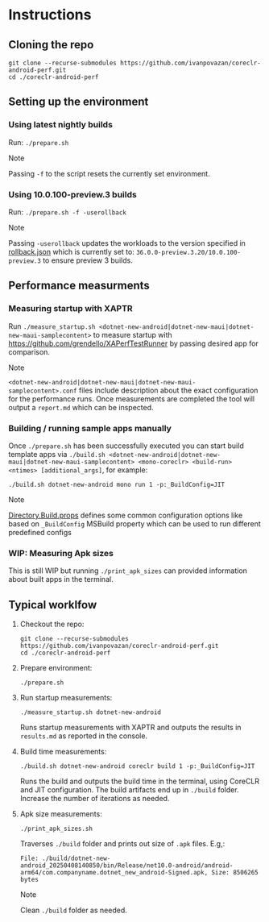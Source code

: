 # Instructions

## Cloning the repo

```
git clone --recurse-submodules https://github.com/ivanpovazan/coreclr-android-perf.git
cd ./coreclr-android-perf
```

## Setting up the environment

### Using latest nightly builds

Run: `./prepare.sh`

> [!NOTE]
> Passing `-f` to the script resets the currently set environment.

### Using 10.0.100-preview.3 builds

Run: `./prepare.sh -f -userollback`

> [!NOTE]
> Passing `-userollback` updates the workloads to the version specified in [rollback.json](./rollback.json) which is currently set to: `36.0.0-preview.3.20/10.0.100-preview.3` to ensure preview 3 builds.

## Performance measurments

### Measuring startup with XAPTR

Run `./measure_startup.sh <dotnet-new-android|dotnet-new-maui|dotnet-new-maui-samplecontent>` to measure startup with https://github.com/grendello/XAPerfTestRunner by passing desired app for comparison.

> [!NOTE]
> `<dotnet-new-android|dotnet-new-maui|dotnet-new-maui-samplecontent>.conf` files include description about the exact configuration for the performance runs. Once measurements are completed the tool will output a `report.md` which can be inspected.

### Building / running sample apps manually

Once `./prepare.sh` has been successfully executed you can start build template apps via `./build.sh <dotnet-new-android|dotnet-new-maui|dotnet-new-maui-samplecontent> <mono-coreclr> <build-run> <ntimes> [additional_args]`, for example:

```
./build.sh dotnet-new-android mono run 1 -p:_BuildConfig=JIT
```

> [!NOTE]
> [Directory.Build.props](./Directory.Build.props) defines some common configuration options like based on `_BuildConfig` MSBuild property which can be used to run different predefined configs

### WIP: Measuring Apk sizes

This is still WIP but running `./print_apk_sizes` can provided information about built apps in the terminal.

## Typical worklfow

1. Checkout the repo:

    ```
    git clone --recurse-submodules https://github.com/ivanpovazan/coreclr-android-perf.git
    cd ./coreclr-android-perf
    ```

2. Prepare environment:

    ```
    ./prepare.sh
    ```

3. Run startup measurements:

    ```
    ./measure_startup.sh dotnet-new-android
    ```

    Runs startup measurements with XAPTR and outputs the results in `results.md` as reported in the console.

4. Build time measurements:

    ```
    ./build.sh dotnet-new-android coreclr build 1 -p:_BuildConfig=JIT
    ```

    Runs the build and outputs the build time in the terminal, using CoreCLR and JIT configuration. The build artifacts end up in `./build` folder. Increase the number of iterations as needed.

5. Apk size measurements:

    ```
    ./print_apk_sizes.sh
    ```

    Traverses `./build` folder and prints out size of `.apk` files. E.g,:

    ```
    File: ./build/dotnet-new-android_20250408140850/bin/Release/net10.0-android/android-arm64/com.companyname.dotnet_new_android-Signed.apk, Size: 8506265 bytes
    ```

    > [!NOTE]
    > Clean `./build` folder as needed.
